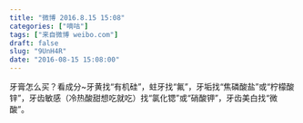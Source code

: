 ```yaml
---
title: "微博 2016.8.15 15:08"
categories: ["嘀咕"]
tags: ["来自微博 weibo.com"]
draft: false
slug: "9UnH4R"
date: "2016-08-15 15:08:00"
---
```


<p>牙膏怎么买？看成分~牙黄找“有机硅”，蛀牙找“氟”，牙垢找“焦磷酸盐”或“柠檬酸锌”，牙齿敏感（冷热酸甜想吃就吃）找“氯化锶”或“硝酸钾”，牙齿美白找“微酸”。 ​​​​</p>
